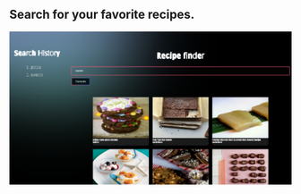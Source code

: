 ## Search for your favorite recipes.

![mini project cover](./assets/recipe-finder.png "recipe-finder")
